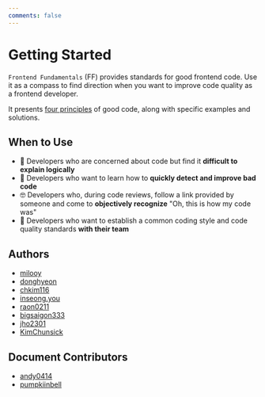 ```yaml
---
comments: false
---
```


# Getting Started

`Frontend Fundamentals` (FF) provides standards for good frontend code.
Use it as a compass to find direction when you want to improve code quality as a frontend developer.

It presents [four principles](./index.md) of good code, along with specific examples and solutions.

## When to Use

- 🦨 Developers who are concerned about code but find it **difficult to explain logically**
- 👀 Developers who want to learn how to **quickly detect and improve bad code**
- 🤓 Developers who, during code reviews, follow a link provided by someone and come to **objectively recognize** "Oh, this is how my code was"
- 👥 Developers who want to establish a common coding style and code quality standards **with their team**

## Authors

- [milooy](https://github.com/milooy)
- [donghyeon](https://github.com/kimbangg)
- [chkim116](https://github.com/chkim116)
- [inseong.you](https://github.com/inseong.you)
- [raon0211](https://github.com/raon0211)
- [bigsaigon333](https://github.com/bigsaigon333)
- [jho2301](https://github.com/jho2301)
- [KimChunsick](https://github.com/KimChunsick)

## Document Contributors

- [andy0414](https://github.com/andy0414)
- [pumpkiinbell](https://github.com/pumpkiinbell)
